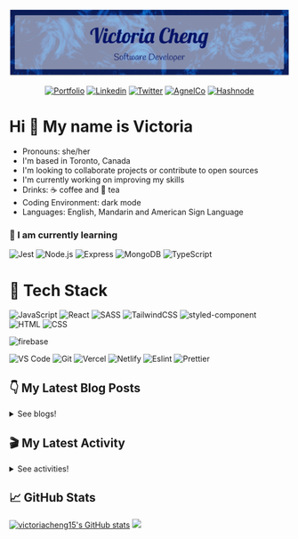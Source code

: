 <div align="center">

  ![banner](./banner/banner.png)

</div>

<div align="center">

[![Portfolio](https://img.shields.io/badge/-Portfolio-d3d3d3?&style=for-the-badge&logo=appveyor&logo=aboutdotme&logoColor=black)](https://victoriacheng15.netlify.app/)
[![Linkedin](https://img.shields.io/badge/LinkedIn-0077B5?style=for-the-badge&logo=linkedin&logoColor=white)](https://www.linkedin.com/in/victoriacheng15/)
[![Twitter](https://img.shields.io/badge/Twitter-1DA1F2?style=for-the-badge&logo=twitter&logoColor=white)](https://twitter.com/viktoriacheng15)
[![AgnelCo](https://img.shields.io/badge/AngelList-000000?style=for-the-badge&logo=angellist&logoColor=white)](https://angel.co/u/victoriacheng15)
[![Hashnode](https://img.shields.io/badge/Hashnode-2962FF?style=for-the-badge&logo=hashnode&logoColor=white)](https://victoriacheng15.hashnode.dev/)
<!-- [![Frontend Mentor](https://img.shields.io/badge/FrontendMentor-3F54A3?style=for-the-badge&logo=frontendmentor&logoColor=white)](https://www.frontendmentor.io/profile/victoriacheng15) -->

</div>

# Hi 👋 My name is Victoria

- Pronouns: she/her
- I'm based in Toronto, Canada
- I'm looking to collaborate projects or contribute to open sources
- I'm currently working on improving my skills
- Drinks: ☕ coffee and 🍵 tea
- Coding Environment: dark mode
- Languages: English, Mandarin and American Sign Language

### 🌱 I am currently learning

![Jest](https://img.shields.io/badge/Jest-C21325?style=for-the-badge&logo=jest&logoColor=white) ![Node.js](https://img.shields.io/badge/Node.js-339933?style=for-the-badge&logo=nodedotjs&logoColor=white) ![Express](https://img.shields.io/badge/Express.js-000000?style=for-the-badge&logo=express&logoColor=white) ![MongoDB](https://img.shields.io/badge/MongoDB-4EA94B?style=for-the-badge&logo=mongodb&logoColor=white) ![TypeScript](https://img.shields.io/badge/TypeScript-007ACC?style=for-the-badge&logo=typescript&logoColor=white)

<!-- ## 🏫 I am planning to learning -->

# 💼 Tech Stack

![JavaScript](https://img.shields.io/badge/-javascript-F7DF1E?&style=for-the-badge&logo=javascript&logoColor=black) ![React](https://img.shields.io/badge/-ReactJS-grey?&style=for-the-badge&logo=react&logoColor=61DAFB) ![SASS](https://img.shields.io/badge/Sass-CC6699?style=for-the-badge&logo=sass&logoColor=white)  ![TailwindCSS](https://img.shields.io/badge/Tailwind-38B2AC?style=for-the-badge&logo=tailwind-css&logoColor=white) ![styled-component](https://img.shields.io/badge/styled--components-DB7093?style=for-the-badge&logo=styled-components&logoColor=white) ![HTML](https://img.shields.io/badge/HTML5-E34F26?style=for-the-badge&logo=html5&logoColor=white) ![CSS](https://img.shields.io/badge/-css3-1572B6?&style=for-the-badge&logo=css3&logoColor=white) 

![firebase](https://img.shields.io/badge/firebase-ffca28?style=for-the-badge&logo=firebase&logoColor=black) 

![VS Code](https://img.shields.io/badge/-VSCode-007ACC?&style=for-the-badge&logo=visual-studio-code&logoColor=white) ![Git](https://img.shields.io/badge/-Git-F05032?&style=for-the-badge&logo=git&logoColor=white) ![Vercel](https://img.shields.io/badge/Vercel-000000?style=for-the-badge&logo=vercel&logoColor=white) ![Netlify](https://img.shields.io/badge/Netlify-00C7B7?style=for-the-badge&logo=netlify&logoColor=white) ![Eslint](https://img.shields.io/badge/eslint-3A33D1?style=for-the-badge&logo=eslint&logoColor=white) ![Prettier](https://img.shields.io/badge/prettier-1A2C34?style=for-the-badge&logo=prettier&logoColor=F7BA3E)

## 👇 My Latest Blog Posts

<details close>
<summary>See blogs!</summary>

<!-- HASHNODE_BLOG:START -->
- [JavaScript - Mutable Array Methods](https://victoriacheng15.hashnode.dev/javascript-mutable-array-methods-cl4k0ar5v00yieznv87q0edw5)
- [The Journey of Contributing to Open Source](https://victoriacheng15.hashnode.dev/the-journey-of-contributing-to-open-source-cl48yhn3r01qzq2nv5m4sf9ut)
- [My First Round of the 100 Days of Code](https://victoriacheng15.hashnode.dev/my-first-round-of-the-100-days-of-code-cl3yrms0d01a4odnvhart9kqz)
- [Tailwind CSS - Beginner Edition](https://victoriacheng15.hashnode.dev/tailwind-css-beginner-edition-cl3t5n93a001zfcnv8qofgarb)
- [🤔 Set in JavaScript 🤔](https://victoriacheng15.hashnode.dev/set-in-javascript-cl3ajupti02agx2nvfcpi76yr)
<!-- HASHNODE_BLOG:END -->

</details>

## 🎬 My Latest Activity

<details close>
<summary>See activities!</summary>

<!--START_SECTION:activity-->
1. 🎉 Merged PR [#32](https://github.com/victoriacheng15/bubble-tea-api/pull/32) in [victoriacheng15/bubble-tea-api](https://github.com/victoriacheng15/bubble-tea-api)
2. 💪 Opened PR [#32](https://github.com/victoriacheng15/bubble-tea-api/pull/32) in [victoriacheng15/bubble-tea-api](https://github.com/victoriacheng15/bubble-tea-api)
3. 🎉 Merged PR [#59](https://github.com/victoriacheng15/codewars-solutions/pull/59) in [victoriacheng15/codewars-solutions](https://github.com/victoriacheng15/codewars-solutions)
4. 💪 Opened PR [#59](https://github.com/victoriacheng15/codewars-solutions/pull/59) in [victoriacheng15/codewars-solutions](https://github.com/victoriacheng15/codewars-solutions)
5. ❗️ Opened issue [#3985](https://github.com/Ebazhanov/linkedin-skill-assessments-quizzes/issues/3985) in [Ebazhanov/linkedin-skill-assessments-quizzes](https://github.com/Ebazhanov/linkedin-skill-assessments-quizzes)
<!--END_SECTION:activity-->

</details>

## 📈 GitHub Stats

<a href="http://www.github.com/victoriacheng15"><img height="150em" src="https://github-readme-stats.vercel.app/api?username=victoriacheng15&show_icons=true&hide=&count_private=true&title_color=f97316&text_color=3382ed&icon_color=ffffff&bg_color=22272e&hide_border=true&show_icons=true" alt="victoriacheng15's GitHub stats" /></a> <a href="http://www.github.com/victoriacheng15"><img height="150em" src="https://github-readme-streak-stats.herokuapp.com/?user=victoriacheng15&stroke=3382ed&background=22272e&ring=f97316&fire=f97316&currStreakNum=3382ed&currStreakLabel=f97316&sideNums=3382ed&sideLabels=3382ed&dates=3382ed&hide_border=true" /></a>

<!-- <a href="http://www.github.com/victoriacheng15"><img height="250em" src="https://activity-graph.herokuapp.com/graph?username=victoriacheng15&bg_color=22272e&color=3382ed&line=ffffff&point=3382ed&area_color=22272e&area=true&hide_border=true&custom_title=GitHub%20Commits%20Graph" alt="GitHub Commits Graph" /></a> -->

<!-- <a href="https://github.com/victoriacheng15"><img src="https://github-readme-stats.vercel.app/api/top-langs/?username=victoriacheng15&langs_count=10&title_color=f97316&text_color=3382ed&icon_color=ffffff&bg_color=22272e&hide_border=true&locale=en&custom_title=Top%20%Languages" alt="Top Languages" /></a> -->
